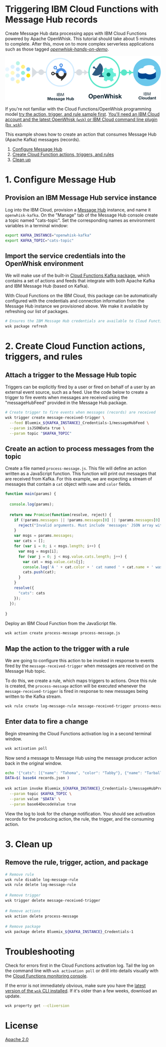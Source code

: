# Triggering IBM Cloud Functions with Message Hub records
Create Message Hub data processing apps with IBM Cloud Functions powered by Apache OpenWhisk. This tutorial should take about 5 minutes to complete. After this, move on to more complex serverless applications such as those tagged [_openwhisk-hands-on-demo_](https://github.com/search?q=topic%3Aopenwhisk-hands-on-demo+org%3AIBM&type=Repositories).

![Sample Architecture](openwhisk-message-hub-trigger.png)

If you're not familiar with the Cloud Functions/OpenWhisk programming model [try the action, trigger, and rule sample first](https://github.com/IBM/openwhisk-action-trigger-rule). [You'll need an IBM Cloud account and the latest OpenWhisk (`wsk`) or IBM Cloud command line plugin (`bx wsk`)](https://github.com/IBM/openwhisk-action-trigger-rule/blob/master/docs/OPENWHISK.md).

This example shows how to create an action that consumes Message Hub (Apache Kafka) messages (records).

1. [Configure Message Hub](#1-configure-message-hub)
2. [Create Cloud Function actions, triggers, and rules](#2-create-cloud-function-actions-triggers-and-rules)
3. [Clean up](#3-clean-up)

# 1. Configure Message Hub
## Provision an IBM Message Hub service instance
Log into the IBM Cloud, provision a [Message Hub](https://console.ng.bluemix.net/catalog/services/message-hub) instance, and name it `openwhisk-kafka`. On the "Manage" tab of the Message Hub console create a topic named "cats-topic". Set the corresponding names as environment variables in a terminal window:

```bash
export KAFKA_INSTANCE="openwhisk-kafka"
export KAFKA_TOPIC="cats-topic"
```

## Import the service credentials into the OpenWhisk environment
We will make use of the built-in [Cloud Functions Kafka package](https://github.com/apache/incubator-openwhisk-package-kafka#producing-messages-to-message-hub), which contains a set of actions and feeds that integrate with both Apache Kafka and IBM Message Hub (based on Kafka).

With Cloud Functions on the IBM Cloud, this package can be automatically configured with the credentials and connection information from the Message Hub instance we provisioned above. We make it available by refreshing our list of packages.

```bash
# Ensures the IBM Message Hub credentials are available to Cloud Functions.
wsk package refresh
```

# 2. Create Cloud Function actions, triggers, and rules
## Attach a trigger to the Message Hub topic
Triggers can be explicitly fired by a user or fired on behalf of a user by an external event source, such as a feed. Use the code below to create a trigger to fire events when messages are received using the "messageHubFeed" provided in the Message Hub package.

```bash
# Create trigger to fire events when messages (records) are received
wsk trigger create message-received-trigger \
  --feed Bluemix_${KAFKA_INSTANCE}_Credentials-1/messageHubFeed \
  --param isJSONData true \
  --param topic "$KAFKA_TOPIC"
```

## Create an action to process messages from the topic
Create a file named `process-message.js`. This file will define an action written as a JavaScript function. This function will print out messages that are received from Kafka. For this example, we are expecting a stream of messages that contain a `cat` object with `name` and `color` fields.

```javascript
function main(params) {

  console.log(params);

  return new Promise(function(resolve, reject) {
    if (!params.messages || !params.messages[0] || !params.messages[0].value) {
      reject("Invalid arguments. Must include 'messages' JSON array with 'value' field");
    }
    var msgs = params.messages;
    var cats = [];
    for (var i = 0; i < msgs.length; i++) {
      var msg = msgs[i];
      for (var j = 0; j < msg.value.cats.length; j++) {
        var cat = msg.value.cats[j];
        console.log('A ' + cat.color + ' cat named ' + cat.name + ' was received.');
        cats.push(cat);
      }
    }
    resolve({
      "cats": cats
    });
  });

}
```

Deploy an IBM Cloud Function from the JavaScript file.
```bash
wsk action create process-message process-message.js
```

## Map the action to the trigger with a rule
We are going to configure this action to be invoked in response to events fired by the `message-received-trigger` when messages are received on the Message Hub topic.

To do this, we create a rule, which maps triggers to actions. Once this rule is created, the `process-message` action will be executed whenever the `message-received-trigger` is fired in response to new messages being written to the Kafka stream.

```bash
wsk rule create log-message-rule message-received-trigger process-message
```

## Enter data to fire a change
Begin streaming the Cloud Functions activation log in a second terminal window.
```bash
wsk activation poll
```

Now send a message to Message Hub using the message producer action back in the original window.
```bash
echo '{"cats": [{"name": "Tahoma", "color": "Tabby"}, {"name": "Tarball", "color": "Black"}] }' > records.json
DATA=$( base64 records.json )

wsk action invoke Bluemix_${KAFKA_INSTANCE}_Credentials-1/messageHubProduce \
  --param topic $KAFKA_TOPIC \
  --param value "$DATA" \
  --param base64DecodeValue true
```

View the log to look for the change notification. You should see activation records for the producing action, the rule, the trigger, and the consuming action.

# 3. Clean up
## Remove the rule, trigger, action, and package

```bash
# Remove rule
wsk rule disable log-message-rule
wsk rule delete log-message-rule

# Remove trigger
wsk trigger delete message-received-trigger

# Remove actions
wsk action delete process-message

# Remove package
wsk package delete Bluemix_${KAFKA_INSTANCE}_Credentials-1
```

# Troubleshooting
Check for errors first in the Cloud Functions activation log. Tail the log on the command line with `wsk activation poll` or drill into details visually with the [Cloud Functions monitoring console](https://console.ng.bluemix.net/openwhisk/dashboard).

If the error is not immediately obvious, make sure you have the [latest version of the `wsk` CLI installed](https://console.ng.bluemix.net/openwhisk/learn/cli). If it's older than a few weeks, download an update.
```bash
wsk property get --cliversion
```

# License
[Apache 2.0](LICENSE.txt)
